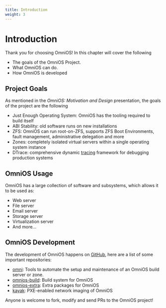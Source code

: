 ```yaml
---
title: Introduction
weight: 3
---
```


# Introduction

Thank you for choosing OmniOS! In this chapter will cover the following

- The goals of the OmniOS Project.
- What OmniOS can do.
- How OmniOS is developed

## Project Goals

As mentioned in the _OmniOS: Motivation and Design_ presentation, the goals of the project are the following

- Just Enough Operating System: OmniOS has the tooling required to build itself
- ABI Stability: old software runs on new installations
- ZFS: OmniOS can run root-on-ZFS, supports ZFS Boot Environments, fault management, administrative delegation and more
- Zones: completely isolated virtual servers within a single operating system instance
- DTrace: comprehensive dynamic [tracing](https://en.wikipedia.org/wiki/Tracing_(software)) framework for debugging production systems

## OmniOS Usage

OmniOS has a large collection of software and subsystems, which allows it to be used as:

- Web server
- File server
- Email server
- Storage server
- Virtualization server
- And more...

## OmniOS Development

The development of OmniOS happens on [GitHub](https://github.com/omniosorg), here are a list of some important repositories:

- [omni](https://github.com/omniosorg/omni): Tools to automate the setup and maintenance of an OmniOS build server or zone.
- [omnios-build](https://github.com/omniosorg/omnios-build): Build system for OmniOS
- [omnios-extra](https://github.com/omniosorg/omnios-extra): Extra packages for OmniOS
- [kayak](https://github.com/omniosorg/kayak): PXE-enabled network imaging of OmniOS

Anyone is welcome to fork, modify and send PRs to the OmniOS project!